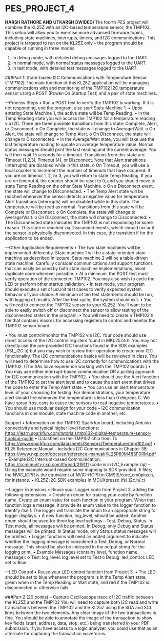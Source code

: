 # PES_PROJECT_4
**HARSH RATHORE AND UTKARSH DWIDEDI**
The fourth PES project will combine the KL25Z with an I2C-based temperature sensor, the TMP102. This setup will allow you to exercise more advanced firmware topics, including state machines, interrupts, timers, and I2C communications. This project is targeted to run on the KL25Z only – the program should be capable of running in three modes
1) In debug mode, with detailed debug messages logged to the UART.
2) In normal mode, with normal status messages logged to the UART.
3) In test mode, with detailed test messages logged to the UART.

###Part 1. 
State-based I2C Communications with Temperature Sensor (TMP102)
The main function of this KL25Z application will be managing communications with and monitoring of the TMP102 I2C temperature sensor using a POST (Power-On Startup Test) and a pair of state machines.

--Process Steps 
• Run a POST test to verify the TMP102 is working. If it is not responding, end the program, else start State Machine 1.
• Upon entering State Machine 1, the active state will be Temp Reading.
• In the Temp Reading state you will access the TMP102 for a temperature reading via I2C. There are three possible transitions from this state: Complete, Alert, or Disconnect.
o On Complete, the state will change to Average/Wait.
o On Alert, the state will change to Temp Alert.
o On Disconnect, the state will change to Disconnected.
• In the Average/Wait state, you will take use the last temperature reading to update an average temperature value. Normal status messages should print the last reading and the current average. You will then wait 15 seconds for a timeout. Transitions from this state are: Timeout (1,2,3), Timeout (4), or Disconnect. Note that Alert transitions (interrupts) are disabled while in this state.
o On Timeout, you will use a local counter to increment the number of timeouts that have occurred. If you are on timeout 1, 2, or 3, you will return to state Temp Reading. If you are on timeout 4, the counter should be reset to 0, and you should move to state Temp Reading on the other State Machine.
o On a Disconnect event, the state will change to Disconnected.
• The Temp Alert state will be reached whenever the sensor detects a negative value for temperature. Alert transitions (interrupts) will be disabled while in this state. The temperature will be read as normal. Transitions from this state will be Complete or Disconnect.
o On Complete, the state will change to Average/Wait.
o On Disconnect, the state will change to Disconnected.
• The Disconnected state indicates the TMP102 is not responding for some reason. This state is reached via Disconnect events, which should occur if the sensor is physically disconnected. In this case, the transition if for the application to be ended.


--Other Application Requirements
• The two state machines will be implemented differently. State machine 1 will be a state-oriented state machine as described in lecture. State machine 2 will be a table-driven state machine. Carefully consider communications and support functions that can easily be used by both state machine implementations, avoid duplicate code wherever possible.
• At a minimum, the POST test must verify operation of the connected TMP102. You may also wish to cycle the LED or perform other startup validation.
• In test mode, your program should execute a set of μcUnit test cases to verify expected system behavior of your choice. A minimum of ten test statements should be run, with logging of results. After the test cycle, the system should exit.
• You will need to connect the TMP102 sensor to your KL25Z. You’ll want to be able to easily switch off or disconnect the sensor to allow testing of the disconnected states in the program.
• You will need to create a TMP102.h file that contains macros for accessing registers to control and monitor the TMP102 sensor board.

• You must control/monitor the TMP102 via I2C. Your code should use direct access of the I2C control registers found in MKL25Z4.h. You may not directly use the pre-provided I2C functions found in the SDK examples (FSL_I2C.h) but you may wish to review their operation to create your I2C functionality. The I2C communications basics will be reviewed in class. You will need to determine how to use I2C correctly for communications with the TMP102. (The SAs have experience working with the TMP102 boards.)
• You may use either interrupt-based communication OR a polling approach for I2C communication with the TMP102.
• You should use the Alert function of the TMP102 to set the alert level and to cause the alert event that drives the code to enter the Temp Alert state.
• You can use an alert temperature level of your choosing for testing. For demonstrations, your temperature alert should fire whenever the temperature is less than 0 degrees C. We have spray frost cans to cause the sensors to read negative temperatures.
• You should use modular design for your code – I2C communication functions in one module, state machine code in another, etc.

Support
• Information on the TMP102 Sparkfun board, including Arduino connectivity and typical higher level functions: https://learn.sparkfun.com/tutorials/tmp102-digital-temperature-sensor-hookup-guide
• Datasheet on the TMP102 chip from TI: https://www.sparkfun.com/datasheets/Sensors/Temperature/tmp102.pdf
• KL25 Reference Manual – includes I2C Communications in Chapter 38: https://www.nxp.com/docs/en/reference-manual/KL25P80M48SF0RM.pdf
• Example I2C Interrupt-based Communication: https://community.nxp.com/thread/319111 (code is in I2C_Example.zip) – Using the example would require some mapping to SDK provided .h files; the NVIC_ICPR is the equivalent of NVIC->ICPR in CMSIS/core_cm0plus.h, for instance.
• KL25Z I2C SDK examples in MCUXpresso (fsl_i2c.h/.c)

--Logger Extensions
• Reuse your Logger code from Project 3, adding the following extensions.
• Create an enum for tracing your code by function name. Create an enum value for each function in your program. When that function logs a message, it provide its enum value to the logger function to identify itself. The logger will translate the enum to an appropriate string for logger displays.
• A new function, log_level, should be added. Another enum should be used for three log level settings – Test, Debug, Status. In Test mode, all messages will be printed. In Debug, only Debug and Status messages will be printed. In Status mode, only Status status messages will be printed.
• Logger functions will need an added argument to indicate whether the logging message is considered a Test, Debug, or Normal message. This should be also be indicated in the output string for the logging print.
• Example Messages (contains level, function name, message):
o Test: log_level: log level set to Test
o Debug: led_control: LED set to Blue

--LED Control
• Reuse your LED control function from Project 3.
• The LED should be set to blue whenever the program is in the Temp Alert state, green when in the Temp Reading or Wait state, and red if the TMP102 is disconnected or otherwise fails.

###Part 2 (20 points) – 
Capture Oscilloscope trace of I2C traffic between the KL25Z and the TMP102
You will need to capture both I2C read and write transactions between the TMP102 and the KL25Z using the SDA and SCL lines between the two elements.
Any clear image of the two transactions is fine. You should be able to annotate the image of the transaction to show key fields (start, address, data, stop, etc.) being transferred in your PDF submission.
If you have access to a logic analyzer, you could use that as an alternate for capturing the transaction waveforms.
